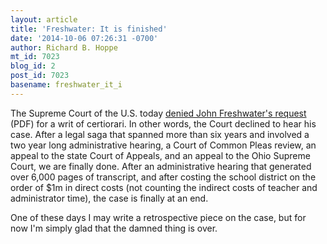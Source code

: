 ```yaml
---
layout: article
title: 'Freshwater: It is finished'
date: '2014-10-06 07:26:31 -0700'
author: Richard B. Hoppe
mt_id: 7023
blog_id: 2
post_id: 7023
basename: freshwater_it_i
---
```

The Supreme Court of the U.S. today [denied John Freshwater's request](http://www.supremecourt.gov/orders/courtorders/100614zor.pdf) (PDF) for a writ of certiorari. In other words, the Court declined to hear his case. After a legal saga that spanned more than six years and involved a two year long administrative hearing, a Court of Common Pleas review, an appeal to the state Court of Appeals, and an appeal to the Ohio Supreme Court, we are finally done. After an administrative hearing that generated over 6,000 pages of transcript, and after costing the school district on the order of $1m in direct costs (not counting the indirect costs of teacher and administrator time), the case is finally at an end.

One of these days I may write a retrospective piece on the case, but for now I'm simply glad that the damned thing is over.
